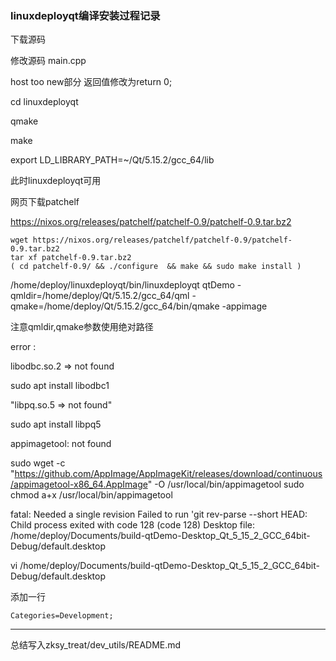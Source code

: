 ### linuxdeployqt编译安装过程记录

下载源码

修改源码 main.cpp

host too new部分 返回值修改为return 0;

cd linuxdeployqt

qmake

make

export LD_LIBRARY_PATH=~/Qt/5.15.2/gcc_64/lib

此时linuxdeployqt可用

网页下载patchelf

https://nixos.org/releases/patchelf/patchelf-0.9/patchelf-0.9.tar.bz2


```shell
wget https://nixos.org/releases/patchelf/patchelf-0.9/patchelf-0.9.tar.bz2
tar xf patchelf-0.9.tar.bz2
( cd patchelf-0.9/ && ./configure  && make && sudo make install )

```

/home/deploy/linuxdeployqt/bin/linuxdeployqt qtDemo -qmldir=/home/deploy/Qt/5.15.2/gcc_64/qml -qmake=/home/deploy/Qt/5.15.2/gcc_64/bin/qmake -appimage

注意qmldir,qmake参数使用绝对路径



error :

libodbc.so.2 => not found

sudo apt install libodbc1



"libpq.so.5 => not found"

sudo apt install libpq5



appimagetool: not found

sudo wget -c "https://github.com/AppImage/AppImageKit/releases/download/continuous/appimagetool-x86_64.AppImage" -O /usr/local/bin/appimagetool
sudo chmod a+x /usr/local/bin/appimagetool



fatal: Needed a single revision
Failed to run 'git rev-parse --short HEAD: Child process exited with code 128 (code 128)
Desktop file: /home/deploy/Documents/build-qtDemo-Desktop_Qt_5_15_2_GCC_64bit-Debug/default.desktop

vi /home/deploy/Documents/build-qtDemo-Desktop_Qt_5_15_2_GCC_64bit-Debug/default.desktop 

添加一行

```shell
Categories=Development;
```





---

总结写入zksy_treat/dev_utils/README.md